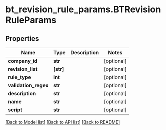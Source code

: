 # bt_revision_rule_params.BTRevisionRuleParams

## Properties
Name | Type | Description | Notes
------------ | ------------- | ------------- | -------------
**company_id** | **str** |  | [optional] 
**revision_list** | **[str]** |  | [optional] 
**rule_type** | **int** |  | [optional] 
**validation_regex** | **str** |  | [optional] 
**description** | **str** |  | [optional] 
**name** | **str** |  | [optional] 
**script** | **str** |  | [optional] 

[[Back to Model list]](../README.md#documentation-for-models) [[Back to API list]](../README.md#documentation-for-api-endpoints) [[Back to README]](../README.md)


